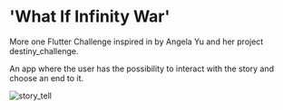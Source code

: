 # 'What If Infinity War'

More one Flutter Challenge inspired in by Angela Yu and her project destiny_challenge.

An app where the user has the possibility to interact with the story and choose an end to it.

![story_tell](https://user-images.githubusercontent.com/53340410/104793045-893ef600-577f-11eb-9eb8-783f3caee5bf.gif)




